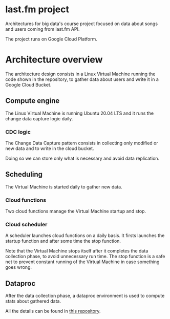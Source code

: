# last.fm project
Architectures for big data's course project focused on data about songs and users coming from last.fm API.

The project runs on Google Cloud Platform.

# Architecture overview
The architecture design consists in a Linux Virtual Machine
running the code shown in the repository, to gather data about users and write it in a Google Cloud Bucket.

## Compute engine
The Linux Virtual Machine is running Ubuntu 20.04 LTS and it runs the change data capture logic daily.
### CDC logic
The Change Data Capture pattern consists in collecting only 
modified or new data and to write in the cloud bucket.

Doing so we can store only what is necessary and avoid data replication.

## Scheduling

The Virtual Machine is started daily to gather new data.

### Cloud functions
Two cloud functions manage the Virtual Machine startup and stop.

### Cloud scheduler
A scheduler launches cloud functions on a daily basis.
It firsts launches the startup function and after some time the stop function.

Note that the Virtual Machine stops itself after it completes 
the data collection phase, to avoid unnecessary run time. The
stop function is a safe net to prevent constant running of the Virtual Machine in case something goes wrong.

## Dataproc
After the data collection phase, a dataproc environment is used to compute stats about gathered data.

All the details can be found in [this repository](https://github.com/tomfran/lastfm-spark).